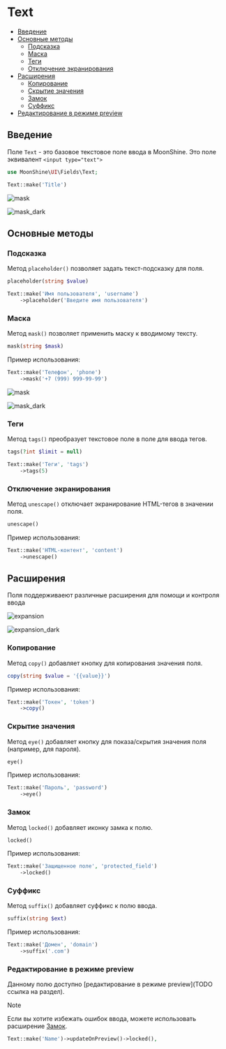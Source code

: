 # Text

- [Введение](#introduction)
- [Основные методы](#basic-methods)
  - [Подсказка](#placeholder)
  - [Маска](#mask)
  - [Теги](#tags)
  - [Отключение экранирования](#unescape)
- [Расширения](#extensions)
  - [Копирование](#copy)
  - [Скрытие значения](#eye)
  - [Замок](#locked)
  - [Суффикс](#suffix)
- [Редактирование в режиме preview](#preview-edit)
  

<a name="introduction"></a>
## Введение
Поле `Text` - это базовое текстовое поле ввода в MoonShine. Это поле эквивалент `<input type="text">`

```php
use MoonShine\UI\Fields\Text;

Text::make('Title')
```

![mask](https://moonshine-laravel.com/screenshots/mask.png)

![mask_dark](https://moonshine-laravel.com/screenshots/mask_dark.png)

<a name="basic-methods"></a>
## Основные методы

<a name="placeholder"></a>
### Подсказка

Метод `placeholder()` позволяет задать текст-подсказку для поля.

```php
placeholder(string $value)
```

```php
Text::make('Имя пользователя', 'username')
    ->placeholder('Введите имя пользователя')
```

<a name="mask"></a>
### Маска
Метод `mask()` позволяет применить маску к вводимому тексту.

```php
mask(string $mask)
```

Пример использования:

```php
Text::make('Телефон', 'phone')
    ->mask('+7 (999) 999-99-99')
```

![mask](https://moonshine-laravel.com/screenshots/mask.png)

![mask_dark](https://moonshine-laravel.com/screenshots/mask_dark.png)

<a name="tags"></a>
### Теги

Метод `tags()` преобразует текстовое поле в поле для ввода тегов.

```php
tags(?int $limit = null)
```

```php
Text::make('Теги', 'tags')
    ->tags(5)
```

<a name="unescape"></a>
### Отключение экранирования

Метод `unescape()` отключает экранирование HTML-тегов в значении поля.

```php
unescape()
```

Пример использования:

```php
Text::make('HTML-контент', 'content')
    ->unescape()
```

<a name="extensions"></a>
## Расширения

Поля поддерживаеют различные расширения для помощи и контроля ввода

![expansion](https://moonshine-laravel.com/screenshots/expansion.png)

![expansion_dark](https://moonshine-laravel.com/screenshots/expansion_dark.png)

<a name="copy"></a>
### Копирование

Метод `copy()` добавляет кнопку для копирования значения поля.

```php
copy(string $value = '{{value}}')
```

Пример использования:

```php
Text::make('Токен', 'token')
    ->copy()
```

<a name="eye"></a>
### Скрытие значения

Метод `eye()` добавляет кнопку для показа/скрытия значения поля (например, для пароля).

```php
eye()
```

Пример использования:

```php
Text::make('Пароль', 'password')
    ->eye()
```

<a name="locked"></a>
### Замок

Метод `locked()` добавляет иконку замка к полю.

```php
locked()
```

Пример использования:

```php
Text::make('Защищенное поле', 'protected_field')
    ->locked()
```

### Суффикс

Метод `suffix()` добавляет суффикс к полю ввода.

```php
suffix(string $ext)
```

Пример использования:

```php
Text::make('Домен', 'domain')
    ->suffix('.com')
```

<a name="update-on-preview"></a>
### Редактирование в режиме preview

Данному полю доступно [редактирование в режиме preview](TODO ссылка на раздел).

> [!NOTE]
> Если вы хотите избежать ошибок ввода, можете использовать расширение [Замок](#locked).

```php
Text::make('Name')->updateOnPreview()->locked(),
```

